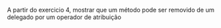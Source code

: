 A partir do exercicio 4, mostrar que um método pode ser removido de um delegado por um operador de atribuição